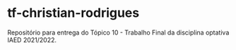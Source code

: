 # tf-christian-rodrigues
Repositório para entrega do Tópico 10 - Trabalho Final da disciplina optativa IAED 2021/2022.
